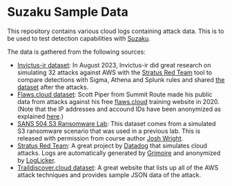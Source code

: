 # Suzaku Sample Data

This repository contains various cloud logs containing attack data.
This is to be used to test detection capabilities with [Suzaku](https://github.com/Yamato-Security/suzaku).

The data is gathered from the following sources:
 - [Invictus-ir dataset](https://www.invictus-ir.com/nieuws/automated-first-response-in-aws-using-sigma-and-athena): In August 2023, Invictus-ir did great research on simulating 32 attacks against AWS with the [Stratus Red Team](https://github.com/DataDog/stratus-red-team) tool to compare detections with Sigma, Athena and Splunk rules and shared [the dataset](https://github.com/invictus-ir/aws_dataset) after the attacks.
 - [Flaws.cloud dataset](https://summitroute.com/downloads/flaws_cloudtrail_logs.tar): Scott Piper from Summit Route made his public data from attacks against his free [flaws.cloud](http://flaws.cloud/) training website in 2020. (Note that the IP addresses and accound IDs have been anonymized as explained [here](https://summitroute.com/blog/2020/10/09/public_dataset_of_cloudtrail_logs_from_flaws_cloud/).)
 - [SANS 504 S3 Ransomware Lab](https://www.sans.org/cyber-security-courses/hacker-techniques-incident-handling/): This dataset comes from a simulated S3 ransomware scenario that was used in a previous lab. This is released with permission from course author [Josh Wright](https://github.com/joswr1ght).
 - [Stratus Red Team](https://stratus-red-team.cloud/): A great project by [Datadog](https://www.datadoghq.com/) that simulates cloud attacks. Logs are automatically generated by [Grimoire](https://github.com/DataDog/grimoire) and anonymized by [LogLicker](https://github.com/Permiso-io-tools/LogLicker).
 - [Traildiscover.cloud dataset](https://traildiscover.cloud/): A great website that lists up all of the AWS attack techniques and provides sample JSON data of the attack.